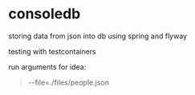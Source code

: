 # consoledb
storing data from json into db using spring and flyway

testing with testcontainers

run arguments for idea: 
> --file=./files/people.json
